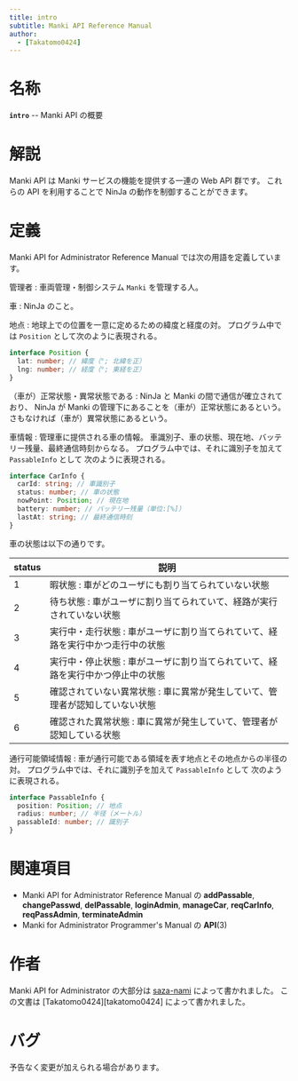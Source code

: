 ```yaml
---
title: intro
subtitle: Manki API Reference Manual
author:
  - [Takatomo0424]
---
```

# 名称

**`intro`** -- Manki API の概要

# 解説

Manki API は Manki サービスの機能を提供する一連の Web API 群です。
これらの API を利用することで NinJa の動作を制御することができます。

# 定義

Manki API for Administrator Reference Manual では次の用語を定義しています。

管理者
: 車両管理・制御システム `Manki` を管理する人。

車
: NinJa のこと。

地点
: 地球上での位置を一意に定めるための緯度と経度の対。
プログラム中では `Position` として次のように表現される。

```ts
interface Position {
  lat: number; // 緯度（°; 北緯を正）
  lng: number; // 経度（°; 東経を正）
}
```

（車が）正常状態・異常状態である
: NinJa と Manki の間で通信が確立されており、
NinJa が Manki の管理下にあることを（車が）正常状態にあるという。
さもなければ（車が）異常状態にあるという。

車情報
: 管理車に提供される車の情報。
車識別子、車の状態、現在地、バッテリー残量、最終通信時刻からなる。
プログラム中では、それに識別子を加えて `PassableInfo` として
次のように表現される。

```ts
interface CarInfo {
  carId: string; // 車識別子
  status: number; // 車の状態
  nowPoint: Position; // 現在地
  battery: number; // バッテリー残量（単位:[%]）
  lastAt: string; // 最終通信時刻
}
```

車の状態は以下の通りです。

| status | 説明                                                                            |
| ------ | ------------------------------------------------------------------------------- |
| 1      | 暇状態 : 車がどのユーザにも割り当てられていない状態                             |
| 2      | 待ち状態 : 車がユーザに割り当てられていて、経路が実行されていない状態           |
| 3      | 実行中・走行状態 : 車がユーザに割り当てられていて、経路を実行中かつ走行中の状態 |
| 4      | 実行中・停止状態 : 車がユーザに割り当てられていて、経路を実行中かつ停止中の状態 |
| 5      | 確認されていない異常状態 : 車に異常が発生していて、管理者が認知していない状態   |
| 6      | 確認された異常状態 : 車に異常が発生していて、管理者が認知している状態           |

通行可能領域情報
: 車が通行可能である領域を表す地点とその地点からの半径の対。
プログラム中では、それに識別子を加えて `PassableInfo` として
次のように表現される。

```ts
interface PassableInfo {
  position: Position; // 地点
  radius: number; // 半径（メートル）
  passableId: number; // 識別子
}
```

# 関連項目

- Manki API for Administrator Reference Manual の **addPassable**, **changePasswd**, **delPassable**,
  **loginAdmin**, **manageCar**, **reqCarInfo**, **reqPassAdmin**,
  **terminateAdmin**
- Manki for Administrator Programmer's Manual の **API**(3)

# 作者

Manki API for Administrator の大部分は [saza-nami][saza-nami] によって書かれました。
この文書は [Takatomo0424][takatomo0424] によって書かれました。

# バグ

予告なく変更が加えられる場合があります。

[saza-nami]: https://github.com/saza-nami
[kusaremkn]: https://github.com/KusaReMKN
